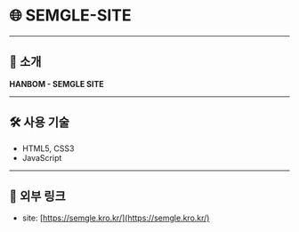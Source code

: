 # 🌐 SEMGLE-SITE

---

## 📌 소개

**HANBOM - SEMGLE SITE**

---

## 🛠️ 사용 기술

- HTML5, CSS3
- JavaScript
---

## 🔗 외부 링크

- site: [https://semgle.kro.kr/](https://semgle.kro.kr/)


